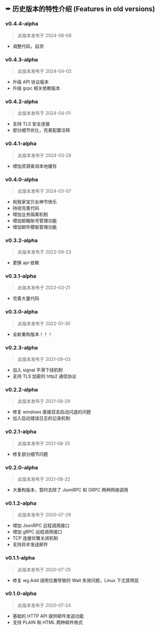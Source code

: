 ## ✒ 历史版本的特性介绍 (Features in old versions)

### v0.4.4-alpha

> 此版本发布于 2024-08-08

* 调整代码，自测

### v0.4.3-alpha

> 此版本发布于 2024-04-02

* 升级 API 协议版本
* 升级 grpc 相关依赖版本

### v0.4.2-alpha

> 此版本发布于 2024-04-01

* 支持 TLS 安全连接
* 部分细节优化，完善配置注释

### v0.4.1-alpha

> 此版本发布于 2024-03-28

* 增加资源查询本地缓存

### v0.4.0-alpha

> 此版本发布于 2024-03-07

* 祝我家宝贝女神节快乐
* 持续完善代码
* 增加业务隔离机制
* 增加邮箱账号管理功能
* 增加邮件模板管理功能

### v0.3.2-alpha

> 此版本发布于 2022-09-23

* 更换 api 依赖

### v0.3.1-alpha

> 此版本发布于 2022-03-21

* 完善大量代码

### v0.3.0-alpha

> 此版本发布于 2022-01-30

* 全新重构版本！！！

### v0.2.3-alpha

> 此版本发布于 2021-09-03

* 加入 signal 平滑下线机制
* 支持 TLS 加密的 http2 通信协议

### v0.2.2-alpha

> 此版本发布于 2021-08-29

* 修复 windows 直接双击启动闪退的问题
* 加入启动错误日志的记录机制

### v0.2.1-alpha

> 此版本发布于 2021-08-25

* 修复部分细节问题

### v0.2.0-alpha

> 此版本发布于 2021-08-22

* 大重构版本，暂时去除了 JsonRPC 和 GRPC 两种网络调用

### v0.1.2-alpha

> 此版本发布于 2020-07-29

* 增加 JsonRPC 远程调用接口
* 增加 gRPC 远程调用接口
* TCP 连接优雅关闭机制
* 支持异步发送邮件

### v0.1.1-alpha

> 此版本发布于 2020-07-25

* 修复 wg.Add 调用位置导致的 Wait 失效问题，Linux 下尤其明显

### v0.1.0-alpha

> 此版本发布于 2020-07-24

* 基础的 HTTP API 提供邮件发送功能
* 支持 PLAIN 和 HTML 两种邮件格式
